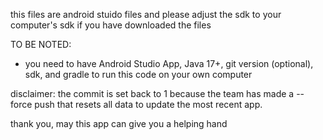 this files are android stuido files and please adjust the sdk to your computer's sdk if you have downloaded the files

TO BE NOTED: 
- you need to have Android Studio App, Java 17+, git version (optional), sdk, and gradle to run this code on your own computer


disclaimer: the commit is set back to 1 because the team has made a --force push that resets all data to update the most recent app.

thank you, may this app can give you a helping hand
